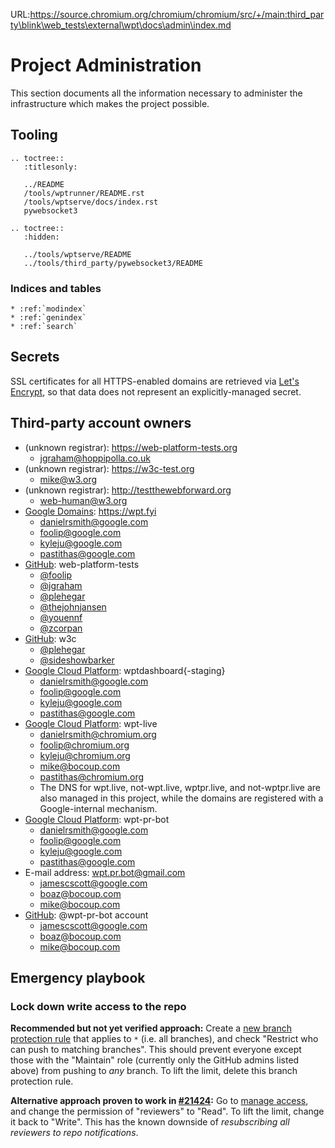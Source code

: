 URL:https://source.chromium.org/chromium/chromium/src/+/main:third_party\blink\web_tests\external\wpt\docs\admin\index.md
# Project Administration

This section documents all the information necessary to administer the
infrastructure which makes the project possible.

## Tooling

```eval_rst
.. toctree::
   :titlesonly:

   ../README
   /tools/wptrunner/README.rst
   /tools/wptserve/docs/index.rst
   pywebsocket3

.. toctree::
   :hidden:

   ../tools/wptserve/README
   ../tools/third_party/pywebsocket3/README
```

### Indices and tables

```eval_rst
* :ref:`modindex`
* :ref:`genindex`
* :ref:`search`
```

## Secrets

SSL certificates for all HTTPS-enabled domains are retrieved via [Let's
Encrypt](https://letsencrypt.org/), so that data does not represent an
explicitly-managed secret.

## Third-party account owners

- (unknown registrar): https://web-platform-tests.org
  - jgraham@hoppipolla.co.uk
- (unknown registrar): https://w3c-test.org
  - mike@w3.org
- (unknown registrar): http://testthewebforward.org
  - web-human@w3.org
- [Google Domains](https://domains.google/): https://wpt.fyi
  - danielrsmith@google.com
  - foolip@google.com
  - kyleju@google.com
  - pastithas@google.com
- [GitHub](https://github.com/): web-platform-tests
  - [@foolip](https://github.com/foolip)
  - [@jgraham](https://github.com/jgraham)
  - [@plehegar](https://github.com/plehegar)
  - [@thejohnjansen](https://github.com/thejohnjansen)
  - [@youennf](https://github.com/youennf)
  - [@zcorpan](https://github.com/zcorpan)
- [GitHub](https://github.com/): w3c
  - [@plehegar](https://github.com/plehegar)
  - [@sideshowbarker](https://github.com/sideshowbarker)
- [Google Cloud Platform](https://cloud.google.com/): wptdashboard{-staging}
  - danielrsmith@google.com
  - foolip@google.com
  - kyleju@google.com
  - pastithas@google.com
- [Google Cloud Platform](https://cloud.google.com/): wpt-live
  - danielrsmith@chromium.org
  - foolip@chromium.org
  - kyleju@chromium.org
  - mike@bocoup.com
  - pastithas@chromium.org
  - The DNS for wpt.live, not-wpt.live, wptpr.live, and not-wptpr.live are also managed in this project, while the domains are registered with a Google-internal mechanism.
- [Google Cloud Platform](https://cloud.google.com/): wpt-pr-bot
  - danielrsmith@google.com
  - foolip@google.com
  - kyleju@google.com
  - pastithas@google.com
- E-mail address: wpt.pr.bot@gmail.com
  - jamescscott@google.com
  - boaz@bocoup.com
  - mike@bocoup.com
- [GitHub](https://github.com/): @wpt-pr-bot account
  - jamescscott@google.com
  - boaz@bocoup.com
  - mike@bocoup.com

## Emergency playbook

### Lock down write access to the repo

**Recommended but not yet verified approach:** Create a [new branch protection
rule](https://github.com/web-platform-tests/wpt/settings/branch_protection_rules/new)
that applies to `*` (i.e. all branches), and check "Restrict who can push to
matching branches". This should prevent everyone except those with the
"Maintain" role (currently only the GitHub admins listed above) from pushing
to *any* branch. To lift the limit, delete this branch protection rule.

**Alternative approach proven to work in
[#21424](https://github.com/web-platform-tests/wpt/issues/21424):** Go to
[manage access](https://github.com/web-platform-tests/wpt/settings/access),
and change the permission of "reviewers" to "Read". To lift the limit, change
it back to "Write". This has the known downside of *resubscribing all reviewers
to repo notifications*.

